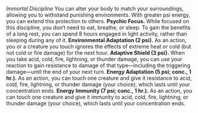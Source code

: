 *Immortal Discipline*
You can alter your body to match your surroundings, allowing you to withstand punishing environments. With greater psi energy, you can extend this protection to others.
**Psychic Focus.** While focused on this discipline, you don’t need to eat, breathe, or sleep. To gain the benefits of a long rest, you can spend 8 hours engaged in light activity, rather than sleeping during any of it.
**Environmental Adaptation (2 psi).** As an action, you or a creature you touch ignores the effects of extreme heat or cold (but not cold or fire damage) for the next hour.
**Adaptive Shield (3 psi).** When you take acid, cold, fire, lightning, or thunder damage, you can use your reaction to gain resistance to damage of that type—including the triggering damage—until the end of your next turn.
**Energy Adaptation (5 psi; conc., 1 hr.).** As an action, you can touch one creature and give it resistance to acid, cold, fire, lightning, or thunder damage (your choice), which lasts until your concentration ends.
**Energy Immunity (7 psi; conc., 1 hr.).** As an action, you can touch one creature and give it immunity to acid, cold, fire, lightning, or thunder damage (your choice), which lasts until your concentration ends.